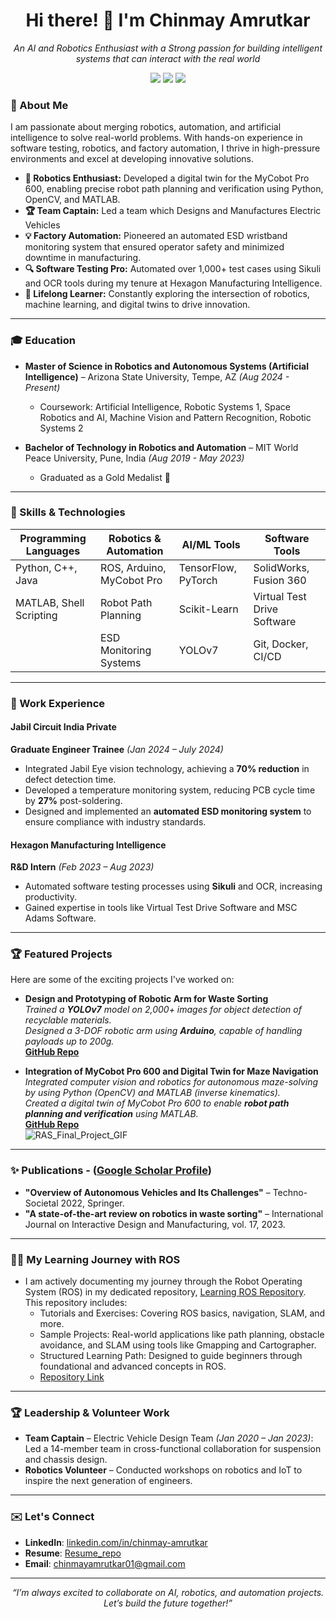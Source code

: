 
<!---
ChinmayAmrutkar/ChinmayAmrutkar is a ✨ special ✨ repository because its `README.md` (this file) appears on your GitHub profile.
You can click the Preview link to take a look at your changes.
--->
<h1 align="center">Hi there! 👋 I'm Chinmay Amrutkar</h1>

<p align="center">
  <em>An AI and Robotics Enthusiast with a Strong passion for building intelligent systems that can interact with the real world</em>
</p>

<p align="center">
  <a href="https://www.linkedin.com/in/chinmay-amrutkar-153375209"><img src="https://img.shields.io/badge/LinkedIn-Connect-blue"></a>
  <a href="https://github.com/ChinmayAmrutkar"><img src="https://img.shields.io/github/followers/yourusername?label=Follow&style=social"></a>
  <a href="mailto:chinmayamrutkar01@gmail.com.com"><img src="https://img.shields.io/badge/Email-Contact%20Me-brightgreen"></a>
</p>

### 🚀 About Me  
I am passionate about merging robotics, automation, and artificial intelligence to solve real-world problems. With hands-on experience in software testing, robotics, and factory automation, I thrive in high-pressure environments and excel at developing innovative solutions.  

- **🌟 Robotics Enthusiast:** Developed a digital twin for the MyCobot Pro 600, enabling precise robot path planning and verification using Python, OpenCV, and MATLAB.
- **🏆 Team Captain:** Led a team which Designs and Manufactures Electric Vehicles
- **💡 Factory Automation:** Pioneered an automated ESD wristband monitoring system that ensured operator safety and minimized downtime in manufacturing.  
- **🔍 Software Testing Pro:** Automated over 1,000+ test cases using Sikuli and OCR tools during my tenure at Hexagon Manufacturing Intelligence.  
- **🌱 Lifelong Learner:** Constantly exploring the intersection of robotics, machine learning, and digital twins to drive innovation.  

---

### 🎓 Education <br>
* **Master of Science in Robotics and Autonomous Systems (Artificial Intelligence)** – Arizona State University, Tempe, AZ _(Aug 2024 - Present)_
  - Coursework: Artificial Intelligence, Robotic Systems 1, Space Robotics and AI, Machine Vision and Pattern Recognition, Robotic Systems 2

* **Bachelor of Technology in Robotics and Automation** – MIT World Peace University, Pune, India _(Aug 2019 - May 2023)_
  - Graduated as a Gold Medalist 🏅

---

### 🔧 Skills & Technologies  

| **Programming Languages** | **Robotics & Automation**   | **AI/ML Tools**         | **Software Tools**         |  
|----------------------------|-----------------------------|--------------------------|----------------------------|  
| Python, C++, Java          | ROS, Arduino, MyCobot Pro  | TensorFlow, PyTorch      | SolidWorks, Fusion 360     |  
| MATLAB, Shell Scripting    | Robot Path Planning        | Scikit-Learn             | Virtual Test Drive Software|  
|                           | ESD Monitoring Systems      | YOLOv7                   | Git, Docker, CI/CD         |  

---

### 💼 Work Experience  

#### Jabil Circuit India Private  
**Graduate Engineer Trainee** *(Jan 2024 – July 2024)*  
- Integrated Jabil Eye vision technology, achieving a **70% reduction** in defect detection time.  
- Developed a temperature monitoring system, reducing PCB cycle time by **27%** post-soldering.  
- Designed and implemented an **automated ESD monitoring system** to ensure compliance with industry standards.  

#### Hexagon Manufacturing Intelligence  
**R&D Intern** *(Feb 2023 – Aug 2023)*  
- Automated software testing processes using **Sikuli** and OCR, increasing productivity.  
- Gained expertise in tools like Virtual Test Drive Software and MSC Adams Software.  

---

### 🏆 Featured Projects

Here are some of the exciting projects I've worked on:

- **Design and Prototyping of Robotic Arm for Waste Sorting**<br>
  *Trained a **YOLOv7** model on 2,000+ images for object detection of recyclable materials.*<br>
  *Designed a 3-DOF robotic arm using **Arduino**, capable of handling payloads up to 200g.*<br>
  **[GitHub Repo](https://github.com/ChinmayAmrutkar/Design_and_Prototyping_of_Robotic_Arm.git)** 

- **Integration of MyCobot Pro 600 and Digital Twin for Maze Navigation**<br>
  *Integrated computer vision and robotics for autonomous maze-solving by using Python (OpenCV) and MATLAB (inverse kinematics).* <br>
  *Created a digital twin of MyCobot Pro 600 to enable **robot path planning and verification** using MATLAB.*<br>
  **[GitHub Repo](https://github.com/ChinmayAmrutkar/Integration-of-MyCobot-Pro-600-and-Digital-Twin-for-Maze-Navigation.git)** <br>
  ![RAS_Final_Project_GIF](https://github.com/user-attachments/assets/0757dc43-22e4-4c52-b6de-e3589aac3ccf)

---

### ✨ Publications - ([Google Scholar Profile](https://scholar.google.com/citations?user=a7ymhIIAAAAJ&hl=en))  

- **"Overview of Autonomous Vehicles and Its Challenges"** – Techno-Societal 2022, Springer.  
- **"A state-of-the-art review on robotics in waste sorting"** – International Journal on Interactive Design and Manufacturing, vol. 17, 2023.  
---
### 🧑‍💻 My Learning Journey with ROS
- I am actively documenting my journey through the Robot Operating System (ROS) in my dedicated repository, [Learning ROS Repository](https://github.com/ChinmayAmrutkar/Learning_ROS.git). This repository includes:
    - Tutorials and Exercises: Covering ROS basics, navigation, SLAM, and more.
    - Sample Projects: Real-world applications like path planning, obstacle avoidance, and SLAM using tools like Gmapping and Cartographer.
    - Structured Learning Path: Designed to guide beginners through foundational and advanced concepts in ROS.
    - [Repository Link](https://github.com/ChinmayAmrutkar/Learning_ROS.git)
---

### 🏆 Leadership & Volunteer Work  

- **Team Captain** – Electric Vehicle Design Team *(Jan 2020 – Jan 2023)*: Led a 14-member team in cross-functional collaboration for suspension and chassis design.  
- **Robotics Volunteer** – Conducted workshops on robotics and IoT to inspire the next generation of engineers.

---

### ✉️ Let's Connect

- **LinkedIn**: [linkedin.com/in/chinmay-amrutkar](https://www.linkedin.com/in/chinmay-amrutkar-153375209)
- **Resume**: [Resume_repo](https://github.com/ChinmayAmrutkar/Resume/blob/main/Chinmay_Amrutkar_Resume.pdf)
- **Email**: chinmayamrutkar01@gmail.com

---

<p align="center">
  <em>“I’m always excited to collaborate on AI, robotics, and automation projects. Let’s build the future together!”</em>
</p>
